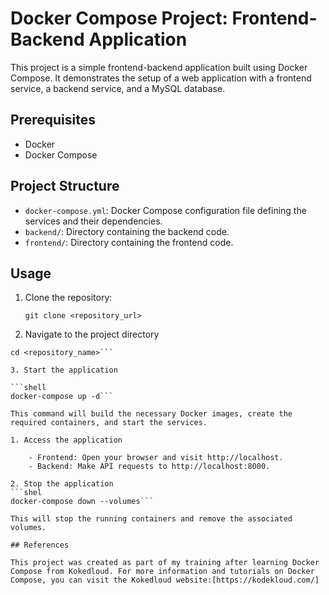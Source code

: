 # Docker Compose Project: Frontend-Backend Application

This project is a simple frontend-backend application built using Docker Compose. It demonstrates the setup of a web application with a frontend service, a backend service, and a MySQL database.

## Prerequisites

- Docker
- Docker Compose

## Project Structure

- `docker-compose.yml`: Docker Compose configuration file defining the services and their dependencies.
- `backend/`: Directory containing the backend code.
- `frontend/`: Directory containing the frontend code.

## Usage

1. Clone the repository:

	```
	git clone <repository_url>
	```

2. Navigate to the project directory

```shell
cd <repository_name>```

3. Start the application

```shell
docker-compose up -d```

This command will build the necessary Docker images, create the required containers, and start the services.

1. Access the application

	- Frontend: Open your browser and visit http://localhost.
	- Backend: Make API requests to http://localhost:8000.

2. Stop the application
```shel
docker-compose down --volumes```

This will stop the running containers and remove the associated volumes.

## References

This project was created as part of my training after learning Docker Compose from Kokedloud. For more information and tutorials on Docker Compose, you can visit the Kokedloud website:[https://kodekloud.com/]

